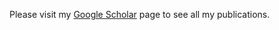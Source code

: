 
Please visit my [Google Scholar](https://scholar.google.com/citations?user=MqkoRdUAAAAJ&hl=en) page to see all my publications.
